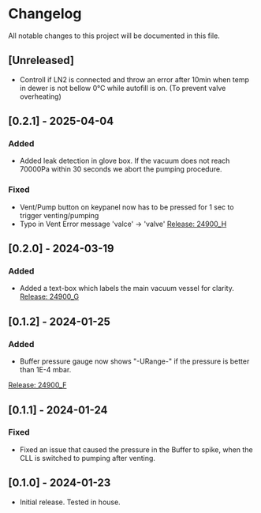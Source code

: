 # Changelog

All notable changes to this project will be documented in this file.


## [Unreleased]
- Controll if LN2 is connected and throw an error after 10min when temp in dewer is not bellow 0°C while autofill is on. (To prevent valve overheating) 

## [0.2.1] - 2025-04-04
### Added
- Added leak detection in glove box. If the vacuum does not reach 70000Pa within 30 seconds we abort the pumping procedure.
### Fixed
- Vent/Pump button on keypanel now has to be pressed for 1 sec to trigger venting/pumping
- Typo in Vent Error message 'valce' -> 'valve'
[Release: 24900_H](https://github.com/ferrovac/FirmwareSource/releases/tag/v0.2.1)
## [0.2.0] - 2024-03-19
### Added
- Added a text-box which labels the main vacuum vessel for clarity.
[Release: 24900_G](https://github.com/ferrovac/FirmwareSource/releases/tag/v0.2.0)
## [0.1.2] - 2024-01-25
### Added
- Buffer pressure gauge now shows "-URange-" if the pressure is better than 1E-4 mbar.

[Release: 24900_F](https://github.com/ferrovac/GLOVEBOX/releases/tag/v0.1.1.2_F)
## [0.1.1] - 2024-01-24
### Fixed
- Fixed an issue that caused the pressure in the Buffer to spike, when the CLL is switched to pumping after venting.
## [0.1.0] - 2024-01-23
- Initial release. Tested in house.
